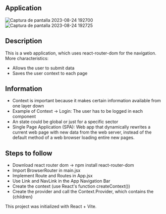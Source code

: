 ## Application

![Captura de pantalla 2023-08-24 192700](https://github.com/dannycastilloo/React-Router/assets/76531494/24cbc2b2-94ce-4974-8542-0bec2ab6fd6e)
![Captura de pantalla 2023-08-24 192725](https://github.com/dannycastilloo/React-Router/assets/76531494/7ea937c3-b022-4754-b56e-c461ac931a67)

## Description
This is a web application, which uses react-router-dom for the navigation. More characteristics:
- Allows the user to submit data
- Saves the user context to each page

## Information
- Context is important because it makes certain information available from one layer down
- Example of Context -> Login: The user has to be logged in each component
- An state could be global or just for a specific sector
- Single Page Application (SPA): Web app that dynamically rewrites a current web page with new data from the web server, instead of the default method of a web browser loading entire new pages.

## Steps to follow
- Download react router dom -> npm install react-router-dom
- Import BrowserRouter in main.jsx
- Implement Route and Routes in App.jsx
- Use Link and NavLink in the App Navigation Bar
- Create the context (use React's function createContext())
- Create the provider and call the Context.Provider, which contains the {children}

This project was initialized with React + Vite.
